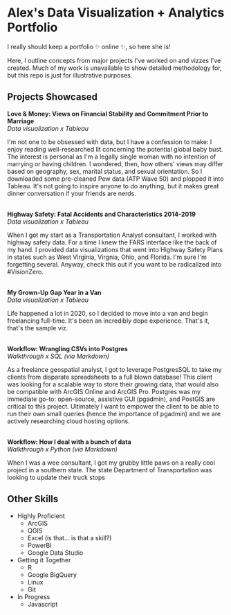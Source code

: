 # Alex's Data Visualization + Analytics Portfolio
I really should keep a portfolio ✨ online ✨, so here she is!

Here, I outline concepts from major projects I've worked on and vizzes I've created. Much of my work is unavailable to show detailed methodology for, but this repo is just for illustrative purposes.

## Projects Showcased
**Love & Money: Views on Financial Stability and Commitment Prior to Marriage** <br>
*Data visualization x Tableau*

I'm not one to be obsessed with data, but I have a confession to make: I enjoy reading well-researched lit concerning the potential global baby bust. The interest is personal as I'm a legally single woman with no intention of marrying or having children. I wondered, then, how others' views may differ based on geography, sex, marital status, and sexual orientation. So I downloaded some pre-cleaned Pew data (ATP Wave 50) and plopped it into Tableau. It's not going to inspire anyone to do anything, but it makes great dinner conversation if your friends are nerds. <br><br>

**Highway Safety: Fatal Accidents and Characteristics 2014-2019** <br>
*Data visualization x Tableau*

When I got my start as a Transportation Analyst consultant, I worked with highway safety data. For a time I knew the FARS interface like the back of my hand. I provided data visualizations that went into Highway Safety Plans in states such as West Virginia, Virgnia, Ohio, and Florida. I'm sure I'm forgetting several. Anyway, check this out if you want to be radicalized into #VisionZero. <br><br>

**My Grown-Up Gap Year in a Van** <br>
*Data visualization x Tableau*

Life happened a lot in 2020, so I decided to move into a van and begin freelancing full-time. It's been an incredibly dope experience. That's it, that's the sample viz. <br><br>

**Workflow: Wrangling CSVs into Postgres** <br>
*Walkthrough x SQL (via Markdown)*

As a freelance geospatial analyst, I got to leverage PostgresSQL to take my clients from disparate spreadsheets to a full blown database! This client was looking for a scalable way to store their growing data, that would also be compatible with ArcGIS Online and ArcGIS Pro. Postgres was my immediate go-to: open-source, assistive GUI (pgadmin), and PostGIS are critical to this project. Ultimately I want to empower the client to be able to run their own small queries (hence the importance of pgadmin) and we are actively researching cloud hosting options. <br><br>

**Workflow: How I deal with a bunch of data** <br>
*Walkthrough x Python (via Markdown)*

When I was a wee consultant, I got my grubby little paws on a really cool project in a southern state. The state Department of Transportation was looking to update their truck stops 

## Other Skills
* Highly Proficient
  * ArcGIS
  * QGIS
  * Excel (is that... is that a skill?)
  * PowerBI
  * Google Data Studio
* Getting it Together
  * R
  * Google BigQuery
  * Linux
  * Git
* In Progress
  * Javascript
